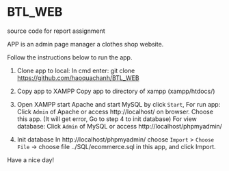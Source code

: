 # BTL_WEB
source code for report assignment

APP is an admin page manager a clothes shop website. 


Follow the instructions below to run the app.

1. Clone app to local: 
    In cmd enter: git clone https://github.com/haoquachanh/BTL_WEB

2. Copy app to XAMPP
    Copy app to directory of xampp (xampp/htdocs/)

3. Open XAMPP start Apache and start MySQL by click `Start`,
    For run app: Click `Admin` of Apache or access http://localhost/ on browser. Choose this app. (It will get error, Go to step 4 to init database)
    For view database: Click `Admin` of MySQL or access http://localhost/phpmyadmin/ 

4. Init database
    In http://localhost/phpmyadmin/ choose `Import` > `Choose File` -> choose file ../SQL/ecommerce.sql in this app, and click Import.

Have a nice day!

